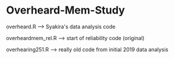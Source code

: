 # Overheard-Mem-Study

overheard.R --> Syakira's data analysis code 

overheardmem_rel.R --> start of reliability code (original)

overhearing251.R --> really old code from initial 2019 data analysis 
